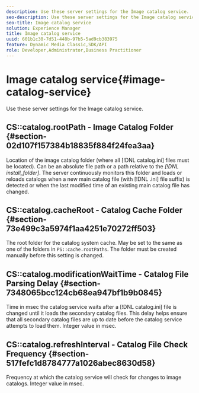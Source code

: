 ```yaml
---
description: Use these server settings for the Image catalog service.
seo-description: Use these server settings for the Image catalog service.
seo-title: Image catalog service
solution: Experience Manager
title: Image catalog service
uuid: 601b1c30-7d51-448b-97b5-5ad9cb383975
feature: Dynamic Media Classic,SDK/API
role: Developer,Administrator,Business Practitioner
---
```


# Image catalog service{#image-catalog-service}

Use these server settings for the Image catalog service.

## CS::catalog.rootPath - Image Catalog Folder {#section-02d107f157384b18835f884f24fea3aa}

Location of the image catalog folder (where all [!DNL catalog.ini] files must be located). Can be an absolute file path or a path relative to the *[!DNL install_folder]*. The server continuously monitors this folder and loads or reloads catalogs when a new main catalog file (with [!DNL .ini] file suffix) is detected or when the last modified time of an existing main catalog file has changed.

## CS::catalog.cacheRoot - Catalog Cache Folder {#section-73e499c3a5974f1aa4251e70272ff503}

The root folder for the catalog system cache. May be set to the same as one of the folders in `PS::cache.rootPaths`. The folder must be created manually before this setting is changed.

## CS::catalog.modificationWaitTime - Catalog File Parsing Delay {#section-7348065bcc124cb68ea947bf1b9b0845}

Time in msec the catalog service waits after a [!DNL catalog.ini] file is changed until it loads the secondary catalog files. This delay helps ensure that all secondary catalog files are up to date before the catalog service attempts to load them. Integer value in msec.

## CS::catalog.refreshInterval - Catalog File Check Frequency {#section-517fefc1d8784777a1026abec8630d58}

Frequency at which the catalog service will check for changes to image catalogs. Integer value in msec. 
